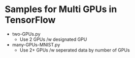 # Samples for Multi GPUs in TensorFlow

- two-GPUs.py
    - Use 2 GPUs /w designated GPU
- many-GPUs-MNIST.py
    - Use 2+ GPUs /w seperated data by number of GPUs

